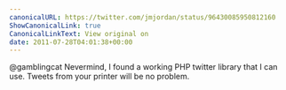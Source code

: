 ```yaml
---
canonicalURL: https://twitter.com/jmjordan/status/96430085950812160
ShowCanonicalLink: true
CanonicalLinkText: View original on
date: 2011-07-28T04:01:38+00:00
---
```

@gamblingcat Nevermind, I found a working PHP twitter library that I can use. Tweets from your printer will be no problem.